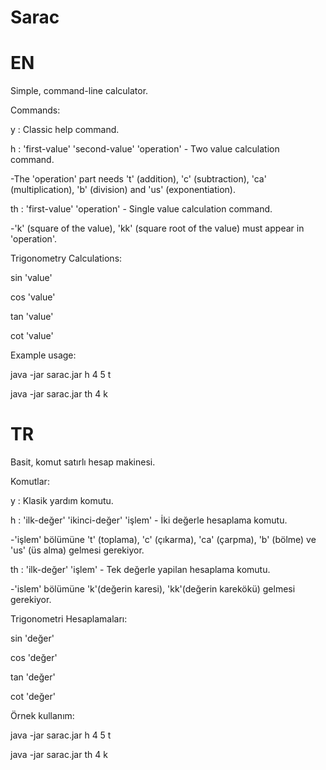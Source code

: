 # Sarac

# EN

Simple, command-line calculator.

Commands:

y  : Classic help command.

h  : 'first-value' 'second-value' 'operation' - Two value calculation command.

 -The 'operation' part needs 't' (addition), 'c' (subtraction), 'ca' (multiplication), 'b' (division) and 'us' (exponentiation).
 
th : 'first-value' 'operation' - Single value calculation command.

 -'k' (square of the value), 'kk' (square root of the value) must appear in 'operation'.
 
Trigonometry Calculations:

 sin 'value' 
 
 cos 'value' 
 
 tan 'value'
 
 cot 'value'
 
Example usage: 

 java -jar sarac.jar h 4 5 t
 
 java -jar sarac.jar th 4 k
 
# TR

Basit, komut satırlı hesap makinesi.

Komutlar:

y  : Klasik yardım komutu.

h  : 'ilk-değer' 'ikinci-değer' 'işlem' - İki değerle hesaplama komutu.

 -'işlem' bölümüne 't' (toplama), 'c' (çıkarma), 'ca' (çarpma), 'b' (bölme) ve 'us' (üs alma) gelmesi gerekiyor.
 
th : 'ilk-değer' 'işlem' - Tek değerle yapilan hesaplama komutu.

 -'islem' bölümüne 'k'(değerin karesi), 'kk'(değerin karekökü) gelmesi gerekiyor.
 
Trigonometri Hesaplamaları:

 sin 'değer' 
 
 cos 'değer' 
 
 tan 'değer'
 
 cot 'değer'
 
Örnek kullanım: 

 java -jar sarac.jar h 4 5 t
 
 java -jar sarac.jar th 4 k
